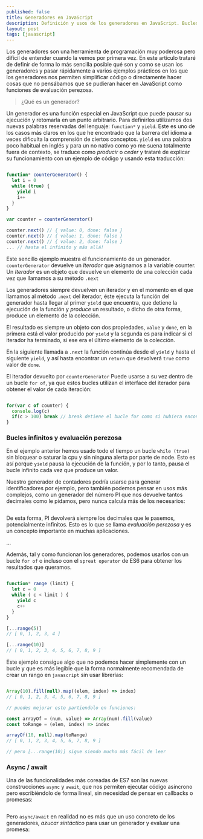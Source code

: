 ```yaml
---
published: false
title: Generadores en JavaScript
description: Definición y usos de los generadores en JavaScript. Bucles infinitos, evaluación perezosa, async/await y corutinas.
layout: post
tags: [javascript]
---
```


Los generadores son una herramienta de programación muy poderosa pero difícil de entender cuando la vemos por primera vez. En este artículo trataré de definir de forma lo más sencilla posible qué son y como se usan los generadores y pasar rápidamente a varios ejemplos prácticos en los que los generadores nos permiten simplificar código o directamente hacer cosas que no pensábamos que se pudieran hacer en JavaScript como funciones de evaluación perezosa.

> ¿Qué es un generador?

Un generador es una función especial en JavaScript que puede pausar su ejecución y retomarla en un punto arbitrario. Para definirlos utilizamos dos nuevas palabras reservadas del lenguaje: `function*` y `yield`. Este es uno de los casos más claros en los que he encontrado que la barrera del idioma a veces dificulta la comprensión de ciertos conceptos. `yield` es una palabra poco habitual en inglés y para un no nativo como yo me suena totalmente fuera de contexto, se traduce como _producir_ o _ceder_ y trataré de explicar su funcionamiento con un ejemplo de código y usando esta traducción:

```javascript

function* counterGenerator() {
  let i = 0
  while (true) {
    yield i
    i++
  }
}

var counter = counterGenerator()

counter.next() // { value: 0, done: false }
counter.next() // { value: 1, done: false }
counter.next() // { value: 2, done: false }
... // hasta el infinito y más allá!

```

Este sencillo ejemplo muestra el funcionamiento de un generador. `counterGenerator` devuelve un _Iterador_ que asignamos a la variable counter. Un _Iterador_ es un objeto que devuelve un elemento de una colección cada vez que llamamos a su método `.next` 

Los generadores siempre devuelven un iterador y en el momento en el que llamamos al método `.next` del iterador, éste ejecuta la función del generador hasta llegar al primer `yield` que encuentra, que detiene la ejecución de la función y _produce_ un resultado, o dicho de otra forma, produce un elemento de la colección. 

El resultado es siempre un objeto con dos propiedades, `value` y `done`, en la primera está el valor producido por `yield` y la segunda es para indicar si el iterador ha terminado, si ese era el último elemento de la colección. 

En la siguiente llamada a `.next` la función continúa desde el `yield` y hasta el siguiente `yield`, y así hasta encontrar un `return` que devolverá `true` como valor de `done`.

El iterador devuelto por `counterGenerator` Puede usarse a su vez dentro de un bucle `for of`, ya que estos bucles utilizan el interface del iterador para obtener el valor de cada iteración:

```javascript

for(var c of counter) { 
  console.log(c)
  if(c > 100) break // break detiene el bucle for como si hubiera encontrado done === true
}

```

### Bucles infinitos y evaluación perezosa

En el ejemplo anterior hemos usado todo el tiempo un bucle `while (true)` sin bloquear o saturar la cpu y sin ninguna alerta por parte de node. Esto es así porque `yield` pausa la 
ejecución de la función, y por lo tanto, pausa el bucle infinito cada vez que produce un valor.

Nuestro generador de contadores podría usarse para generar identificadores por ejemplo, pero también podemos pensar en usos más complejos, como un generador del número PI que nos devuelve tantos decimales como le pidamos, pero nunca calcula más de los necesarios:

```javascript

```

De esta forma, PI devolverá siempre los decimales que le pasemos, potencialmente infinitos. Esto es lo que se llama _evaluación perezosa_ y es un concepto importante en muchas aplicaciones.

...

Además, tal y como funcionan los generadores, podemos usarlos con un bucle `for of` o incluso con el `spreat operator` de ES6 para obtener los resultados que queramos.

```javascript

function* range (limit) {
  let c = 0
  while ( c < limit ) {
    yield c
    c++
  }
}

[...range(5)]
// [ 0, 1, 2, 3, 4 ] 

[...range(10)]
// [ 0, 1, 2, 3, 4, 5, 6, 7, 8, 9 ]

```

Este ejemplo consigue algo que no podemos hacer simplemente con un bucle y que es más legible que la forma normalmente recomendada de crear un rango en `javascript` sin usar librerías:

```javascript

Array(10).fill(null).map((elem, index) => index)
// [ 0, 1, 2, 3, 4, 5, 6, 7, 8, 9 ]

// puedes mejorar esto partiendolo en funciones:

const arrayOf = (num, value) => Array(num).fill(value)
const toRange = (elem, index) => index 

arrayOf(10, null).map(toRange)
// [ 0, 1, 2, 3, 4, 5, 6, 7, 8, 9 ]

// pero [...range(10)] sigue siendo mucho más fácil de leer

```

### Async / await

Una de las funcionalidades más coreadas de ES7 son las nuevas construcciones `async` y `await`, que nos permiten ejecutar código asíncrono pero escribiéndolo de forma lineal, sin necesidad de pensar en callbacks o promesas:

```javascript


```

Pero `async/await` en realidad no es más que un uso concreto de los generadores, _azucar sintáctico_ para usar un generador y evaluar una promesa:

```javascript

```

